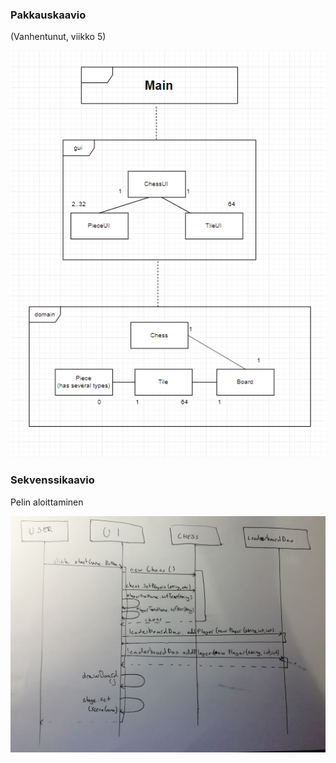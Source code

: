 ### Pakkauskaavio

(Vanhentunut, viikko 5)

<img src="https://raw.githubusercontent.com/mikkosk/ot2019/master/kuvat/pakkauskaavio.PNG">


### Sekvenssikaavio

Pelin aloittaminen

<img src="https://raw.githubusercontent.com/mikkosk/ot2019/master/kuvat/sekvenssikaavio.jpg">